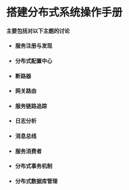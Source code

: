 # 搭建分布式系统操作手册

#### 主要包括对以下主题的讨论

* #### 服务注册与发现
* #### 分布式配置中心
* #### 断路器
* #### 网关路由
* #### 服务链路追踪
* #### 日志分析
* #### 消息总线
* #### 服务消费者
* #### 分布式事务机制
* #### 分布式数据库管理



